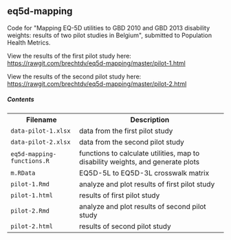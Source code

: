 ## eq5d-mapping

Code for "Mapping EQ-5D utilities to GBD 2010 and GBD 2013 disability weights: results of two pilot studies in Belgium", submitted to Population Health Metrics.

View the results of the first pilot study here: https://rawgit.com/brechtdv/eq5d-mapping/master/pilot-1.html

View the results of the second pilot study here: https://rawgit.com/brechtdv/eq5d-mapping/master/pilot-2.html

##### Contents
<table>
<tr>
<th>Filename</th>
<th>Description</th>
</tr>
<tr>
<td><code>data-pilot-1.xlsx</code></td>
<td>data from the first pilot study</td>
</tr>
<tr>
<td><code>data-pilot-2.xlsx</code></td>
<td>data from the second pilot study</td>
</tr>
<tr>
<td><code>eq5d-mapping-functions.R</code></td>
<td>functions to calculate utilities, map to disability weights, and generate plots</td>
</tr>
<tr>
<td><code>m.RData</code></td>
<td>EQ5D-5L to EQ5D-3L crosswalk matrix</td>
</tr>
<tr>
<td><code>pilot-1.Rmd</code></td>
<td>analyze and plot results of first pilot study</td>
</tr>
<tr>
<tr>
<td><code>pilot-1.html</code></td>
<td>results of first pilot study</td>
</tr>
<tr>
<td><code>pilot-2.Rmd</code></td>
<td>analyze and plot results of second pilot study</td>
</tr>
<tr>
<tr>
<td><code>pilot-2.html</code></td>
<td>results of second pilot study</td>
</tr>
</table>
